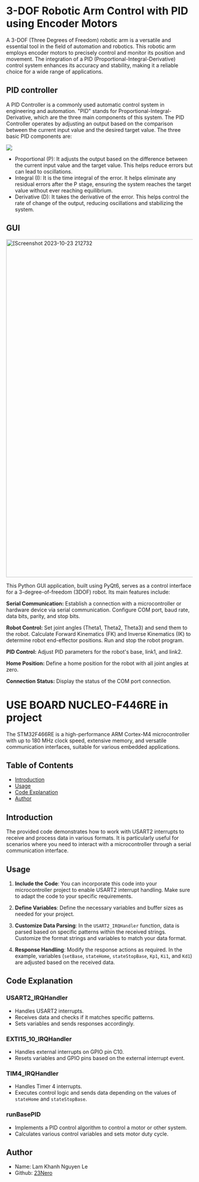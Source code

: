 
# 3-DOF Robotic Arm Control with PID using Encoder Motors



A 3-DOF (Three Degrees of Freedom) robotic arm is a versatile and essential tool in the field of automation and robotics. This robotic arm employs encoder motors to precisely control and monitor its position and movement. The integration of a PID (Proportional-Integral-Derivative) control system enhances its accuracy and stability, making it a reliable choice for a wide range of applications.




## PID controller
A PID Controller is a commonly used automatic control system in engineering and automation. "PID" stands for Proportional-Integral-Derivative, which are the three main components of this system. The PID Controller operates by adjusting an output based on the comparison between the current input value and the desired target value. The three basic PID components are:

<img src="https://upload.wikimedia.org/wikipedia/commons/thumb/4/40/Pid-feedback-nct-int-correct.png/450px-Pid-feedback-nct-int-correct.png">

 - Proportional (P): It adjusts the output based on the difference between the current input value and the target value. This helps reduce errors but can lead to oscillations.
 - Integral (I): It is the time integral of the error. It helps eliminate any residual errors after the P stage, ensuring the system reaches the target value without ever reaching equilibrium.
 - Derivative (D): It takes the derivative of the error. This helps control the rate of change of the output, reducing oscillations and stabilizing the system.

## GUI
<img width="910" alt="[Screenshot 2023-10-23 212732" src="https://github.com/23Nero/3DOF_Robotic_Arm_using_PID/assets/134192393/4b5d611a-6d68-4368-93de-ee3992da6dd8](https://www.open-electronics.org/wp-content/uploads/2015/08/Figura2-500x467.png)"> 


This Python GUI application, built using PyQt6, serves as a control interface for a 3-degree-of-freedom (3DOF) robot. Its main features include:

**Serial Communication:**
Establish a connection with a microcontroller or hardware device via serial communication.
Configure COM port, baud rate, data bits, parity, and stop bits.

**Robot Control:**
Set joint angles (Theta1, Theta2, Theta3) and send them to the robot.
Calculate Forward Kinematics (FK) and Inverse Kinematics (IK) to determine robot end-effector positions.
Run and stop the robot program.

**PID Control:**
Adjust PID parameters for the robot's base, link1, and link2.

**Home Position:**
Define a home position for the robot with all joint angles at zero.

**Connection Status:**
Display the status of the COM port connection.

# USE BOARD NUCLEO-F446RE in project 

The STM32F466RE is a high-performance ARM Cortex-M4 microcontroller with up to 180 MHz clock speed, extensive memory, and versatile communication interfaces, suitable for various embedded applications.
## Table of Contents

- [Introduction](#introduction)
- [Usage](#usage)
- [Code Explanation](#code-explanation)
- [Author](#author)

## Introduction

The provided code demonstrates how to work with USART2 interrupts to receive and process data in various formats. It is particularly useful for scenarios where you need to interact with a microcontroller through a serial communication interface.

## Usage

1. **Include the Code**: You can incorporate this code into your microcontroller project to enable USART2 interrupt handling. Make sure to adapt the code to your specific requirements.

2. **Define Variables**: Define the necessary variables and buffer sizes as needed for your project.

3. **Customize Data Parsing**: In the `USART2_IRQHandler` function, data is parsed based on specific patterns within the received strings. Customize the format strings and variables to match your data format.

4. **Response Handling**: Modify the response actions as required. In the example, variables (`setBase`, `stateHome`, `stateStopBase`, `Kp1`, `Ki1`, and `Kd1`) are adjusted based on the received data.

## Code Explanation

### USART2_IRQHandler

- Handles USART2 interrupts.
- Receives data and checks if it matches specific patterns.
- Sets variables and sends responses accordingly.

### EXTI15_10_IRQHandler

- Handles external interrupts on GPIO pin C10.
- Resets variables and GPIO pins based on the external interrupt event.

### TIM4_IRQHandler

- Handles Timer 4 interrupts.
- Executes control logic and sends data depending on the values of `stateHome` and `stateStopBase`.

### runBasePID

- Implements a PID control algorithm to control a motor or other system.
- Calculates various control variables and sets motor duty cycle.



## Author

- Name: Lam Khanh Nguyen Le
- Github: [23Nero](https://github.com/23Nero)
